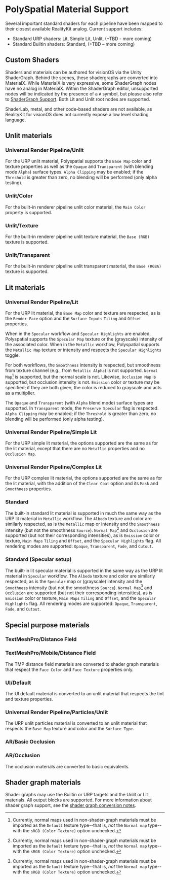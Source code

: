 # PolySpatial Material Support

Several important standard shaders for each pipeline have been mapped to their closest available RealityKit analog. Current support includes:
* Standard URP shaders: Lit, Simple Lit, Unlit, (+TBD - more coming)
* Standard Builtin shaders: Standard, (+TBD – more coming)

## Custom Shaders
Shaders and materials can be authored for visionOS via the Unity ShaderGraph. Behind the scenes, these shadergraphs are converted into MaterialX. While MaterialX is very expressive, some ShaderGraph nodes have no analog in MaterialX. Within the ShaderGraph editor, unsupported nodes will be indicated by the presence of a `#` symbol, but please also refer to [ShaderGraph Support](ShaderGraph.md). Both Lit and Unlit root nodes are supported.

ShaderLab, metal, and other code-based shaders are not available, as RealityKit for visionOS does not currently expose a low level shading language.

## Unlit materials

### Universal Render Pipeline/Unlit
For the URP unlit material, Polyspatial supports the `Base Map` color and texture properties as well as the `Opaque` and `Transparent` (with blending mode `Alpha`) surface types.  `Alpha Clipping` may be enabled; if the `Threshold` is greater than zero, no blending will be performed (only alpha testing).

### Unlit/Color
For the built-in renderer pipeline unlit color material, the `Main Color` property is supported.

### Unlit/Texture
For the built-in renderer pipeline unlit texture material, the `Base (RGB)` texture is supported.

### Unlit/Transparent
For the built-in renderer pipeline unlit transparent material, the `Base (RGBA)` texture is supported.

## Lit materials

### Universal Render Pipeline/Lit
For the URP lit material, the `Base Map` color and texture are respected, as is the `Render Face` option and the `Surface Inputs` `Tiling` and `Offset` properties.

When in the `Specular` workflow and `Specular Highlights` are enabled, Polyspatial supports the `Specular Map` texture or the (grayscale) intensity of the associated color.  When in the `Metallic` workflow, Polyspatial supports the `Metallic Map` texture or intensity and respects the `Specular Highlights` toggle.

For both workflows, the `Smoothness` intensity is respected, but smoothness from texture channel (e.g., from `Metallic Alpha`) is not supported.  `Normal Map`[^1] is supported, but the normal scale is not.  Likewise, `Occlusion Map` is supported, but occlusion intensity is not.  `Emission` color *or* texture may be specified; if they are both given, the color is reduced to grayscale and acts as a multiplier.

The `Opaque` and `Transparent` (with `Alpha` blend mode) surface types are supported.  In `Transparent` mode, the `Preserve Specular` flag is respected.  `Alpha Clipping` may be enabled; if the `Threshold` is greater than zero, no blending will be performed (only alpha testing). 

### Universal Render Pipeline/Simple Lit
For the URP simple lit material, the options supported are the same as for the lit material, except that there are no `Metallic` properties and no `Occlusion Map`.  

### Universal Render Pipeline/Complex Lit
For the URP complex lit material, the options supported are the same as for the lit material, with the addition of the `Clear Coat` option and its `Mask` and `Smoothness` properties.

### Standard
The built-in standard lit material is supported in much the same way as the URP lit material in `Metallic` workflow.  The `Albedo` texture and color are similarly respected, as is the `Metallic` map or intensity and the `Smoothness` intensity (but not the smoothness `Source`).  `Normal Map`[^1] and `Occlusion` are supported (but not their corresponding intensities), as is `Emission` color or texture, `Main Maps` `Tiling` and `Offset`, and the `Specular Highlights` flag.  All rendering modes are supported: `Opaque`, `Transparent`, `Fade`, and `Cutout`.

### Standard (Specular setup)
The built-in lit specular material is supported in the same way as the URP lit material in `Specular` workflow.  The `Albedo` texture and color are similarly respected, as is the `Specular` map or (grayscale) intensity and the `Smoothness` intensity (but not the smoothness `Source`).  `Normal Map`[^1] and `Occlusion` are supported (but not their corresponding intensities), as is `Emission` color or texture, `Main Maps` `Tiling` and `Offset`, and the `Specular Highlights` flag.  All rendering modes are supported: `Opaque`, `Transparent`, `Fade`, and `Cutout`.

[^1]: Currently, normal maps used in non-shader-graph materials must be imported as the `Default` texture type--that is, *not* the `Normal map` type--with the `sRGB (Color Texture)` option unchecked.

## Special purpose materials

### TextMeshPro/Distance Field

### TextMeshPro/Mobile/Distance Field
The TMP distance field materials are converted to shader graph materials that respect the `Face Color` and `Face Texture` properties only.

### UI/Default
The UI default material is converted to an unlit material that respects the tint and texture properties.

### Universal Render Pipeline/Particles/Unlit
The URP unlit particles material is converted to an unlit material that respects the `Base Map` texture and color and the `Surface Type`.

### AR/Basic Occlusion
### AR/Occlusion
The occlusion materials are converted to basic equivalents.

## Shader graph materials
Shader graphs may use the Builtin or URP targets and the Unlit or Lit materials.  All output blocks are supported.  For more information about shader graph support, see the [shader graph conversion notes](ShaderGraph.md).


